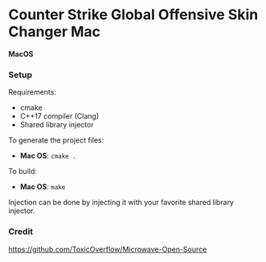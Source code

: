 # Counter Strike Global Offensive Skin Changer Mac

**MacOS**

### Setup

Requirements:

* cmake
* C++17 compiler (Clang)
* Shared library injector

To generate the project files:

* **Mac OS**: `cmake .`

To build:

* **Mac OS**: `make`

Injection can be done by injecting it with your favorite shared library injector.

### Credit

https://github.com/ToxicOverflow/Microwave-Open-Source
